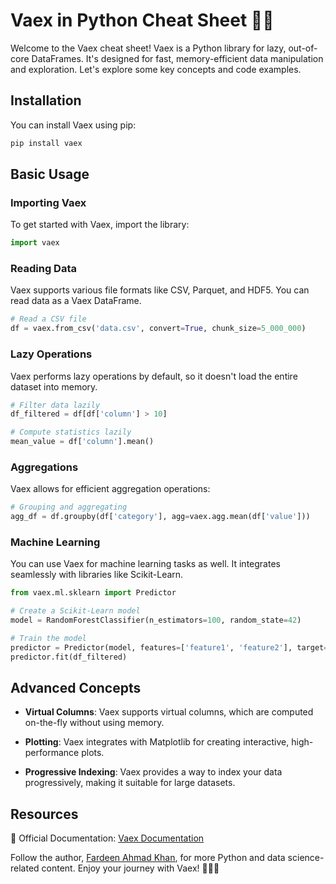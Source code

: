 # Vaex in Python Cheat Sheet 🐍🚀

Welcome to the Vaex cheat sheet! Vaex is a Python library for lazy, out-of-core DataFrames. It's designed for fast, memory-efficient data manipulation and exploration. Let's explore some key concepts and code examples.

## Installation

You can install Vaex using pip:

```bash
pip install vaex
```

## Basic Usage

### Importing Vaex

To get started with Vaex, import the library:

```python
import vaex
```

### Reading Data

Vaex supports various file formats like CSV, Parquet, and HDF5. You can read data as a Vaex DataFrame.

```python
# Read a CSV file
df = vaex.from_csv('data.csv', convert=True, chunk_size=5_000_000)
```

### Lazy Operations

Vaex performs lazy operations by default, so it doesn't load the entire dataset into memory.

```python
# Filter data lazily
df_filtered = df[df['column'] > 10]

# Compute statistics lazily
mean_value = df['column'].mean()
```

### Aggregations

Vaex allows for efficient aggregation operations:

```python
# Grouping and aggregating
agg_df = df.groupby(df['category'], agg=vaex.agg.mean(df['value']))
```

### Machine Learning

You can use Vaex for machine learning tasks as well. It integrates seamlessly with libraries like Scikit-Learn.

```python
from vaex.ml.sklearn import Predictor

# Create a Scikit-Learn model
model = RandomForestClassifier(n_estimators=100, random_state=42)

# Train the model
predictor = Predictor(model, features=['feature1', 'feature2'], target='target')
predictor.fit(df_filtered)
```

## Advanced Concepts

- **Virtual Columns**: Vaex supports virtual columns, which are computed on-the-fly without using memory.

- **Plotting**: Vaex integrates with Matplotlib for creating interactive, high-performance plots.

- **Progressive Indexing**: Vaex provides a way to index your data progressively, making it suitable for large datasets.

## Resources

📖 Official Documentation: [Vaex Documentation](https://vaex.io/docs/index.html)

Follow the author, [Fardeen Ahmad Khan](https://github.com/I-Fardeen), for more Python and data science-related content. Enjoy your journey with Vaex! 🐍🚀🌟
